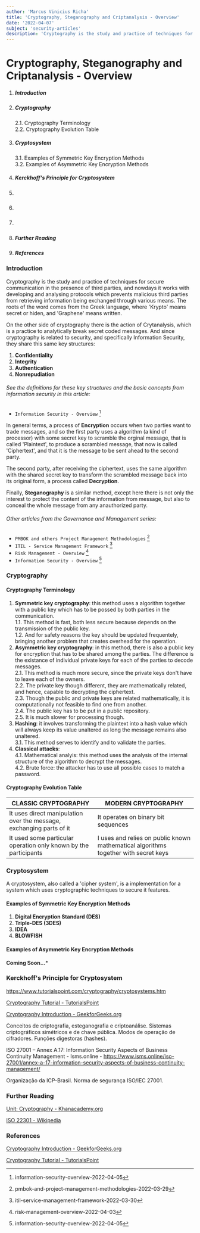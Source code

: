 ```yaml
---
author: 'Marcus Vinicius Richa'
title: 'Cryptography, Steganography and Criptanalysis - Overview'
date: '2022-04-07'
subject: 'security-articles'
description: 'Cryptography is the study and practice of techniques for secure communication in the presence of third parties, and nowdays it works with developing and analysing protocols which prevents malicious third parties from retrieving information being exchanged through various means. The roots of the word comes from the Greek language, where Krypto means secret or hiden, and Graphene means written.'
---
```


# Cryptography, Steganography and Criptanalysis - Overview

1. ##### Introduction  
2. ##### Cryptography
    2.1. Cryptography Terminology    
    2.2. Cryptography Evolution Table
3. ##### Cryptosystem
    3.1. Examples of Symmetric Key Encryption Methods   
    3.2. Examples of Asymmetric Key Encryption Methods
5. ##### Kerckhoff's Principle for Cryptosystem
6. ##### 
7. #####  
8. ##### 
9. ##### Further Reading
10. ##### References

### Introduction

Cryptography is the study and practice of techniques for secure communication in the presence of third parties, and nowdays it works with developing and analysing protocols which prevents malicious third parties from retrieving information being exchanged through various means. The roots of the word comes from the Greek language, where 'Krypto' means secret or hiden, and 'Graphene' means written.

On the other side of cryptography there is the action of Crytanalysis, which is a practice to analytically break secret coded messages. And since cryptography is related to security, and specifically Information Security, they share this same key structures: 

1. **Confidentiality**
2. **Integrity**
3. **Authentication**
5. **Nonrepudiation**


###### See the definitions for these key structures and the basic concepts from information security in this article:
- `Information Security - Overview` [^4]


In general terms, a process of **Encryption** occurs when two parties want to trade messages, and so the first party uses a algorithm (a kind of processor) with some secret key to scramble the orginal message, that is called 'Plaintext', to produce a scrambled message, that now is called 'Ciphertext', and that it is the message to be sent ahead to the second party.

The second party, after receiving the ciphertext, uses the same algorithm with the shared secret key to transform the scrambled message back into its original form, a process called **Decryption**.


Finally, **Steganography** is a similar method, except here there is not only the interest to protect the content of the information from message, but also to conceal the whole message from any anauthorized party.



###### Other articles from the Governance and Management series:
- `PMBOK and others Project Management Methodologies` [^1]
- `ITIL - Service Management Framework` [^2]
- `Risk Management - Overview` [^3]
- `Information Security - Overview` [^4]



### Cryptography

#### Cryptography Terminology

1. **Symmetric key cryptography**: this method uses a algorithm together with a public key which has to be possed by both parties in the communication.   
    1.1. This method is fast, both less secure because depends on the transmission of the public key.   
    1.2. And for safety reasons the key should be updated frequentely, bringing another problem that creates overhead for the operation.
2. **Asymmetric key cryptography**: in this method, there is also a public key for encryption that has to be shared among the parties. The difference is the existance of individual private keys for each of the parties to decode messages.   
    2.1. This method is much more secure, since the private keys don't have to leave each of the owners.   
    2.2. The private key though different, they are mathematically related, and hence, capable to decrypting the ciphertext.   
    2.3. Though the public and private keys are related mathematically, it is computationally not feasible to find one from another.   
    2.4. The public key has to be put in a public repository.    
    2.5. It is much slower for processing though.
3. **Hashing**: it involves transforming the plaintext into a hash value which will always keep its value unaltered as long the message remains also unaltered.   
    3.1. This method serves to identify and to validate the parties.
4. **Classical attacks**:   
    4.1. Mathematical analyis: this method uses the analysis of the internal structure of the algorithm to decrypt the messages.   
    4.2. Brute force: the attacker has to use all possible cases to match a password.



#### Cryptography Evolution Table


| CLASSIC CRYPTOGRAPHY | MODERN CRYPTOGRAPHY |    
| --------------------------------------- | --------------------------------------- |    
| It uses direct manipulation over the message, exchanging parts of it | It operates on binary bit sequences |   
| It used some particular operation only known by the participants | I uses and relies on public known mathematical algorithms together with secret keys |   



### Cryptosystem

A cryptosystem, also called a 'cipher system', is a implementation for a system which uses cryptographic techniques to secure it features.


#### Examples of Symmetric Key Encryption Methods

1. **Digital Encryption Standard (DES)**
2. **Triple-DES (3DES)**
3. **IDEA**
4. **BLOWFISH**



#### Examples of Asymmetric Key Encryption Methods

**Coming Soon...***




### Kerckhoff's Principle for Cryptosystem

https://www.tutorialspoint.com/cryptography/cryptosystems.htm























[Cryptography Tutorial - TutorialsPoint](https://www.tutorialspoint.com/cryptography/origin_of_cryptography.htm)

[Cryptography Introduction - GeekforGeeks.org](https://www.geeksforgeeks.org/cryptography-introduction/)

Conceitos de criptografia, esteganografia e criptoanálise. Sistemas criptográficos simétricos e de chave pública. Modos de operação de cifradores. Funções digestoras (hashes).


ISO 27001 – Annex A.17: Information Security Aspects of Business Continuity Management - Isms.online - https://www.isms.online/iso-27001/annex-a-17-information-security-aspects-of-business-continuity-management/

Organização da ICP-Brasil. Norma de segurança ISO/IEC 27001.

### Further Reading

[Unit: Cryptography - Khanacademy.org](https://www.khanacademy.org/computing/computer-science/cryptography)

[ISO 22301 - Wikipedia](https://en.wikipedia.org/wiki/ISO_22301)

[]()


### References

[Cryptography Introduction - GeekforGeeks.org](https://www.geeksforgeeks.org/cryptography-introduction/)

[Cryptography Tutorial - TutorialsPoint](https://www.tutorialspoint.com/cryptography/origin_of_cryptography.htm)


[]()


[^1]:pmbok-and-project-management-methodologies-2022-03-29

[^2]:itil-service-management-framework-2022-03-30

[^3]:risk-management-overview-2022-04-03

[^4]:information-security-overview-2022-04-05


